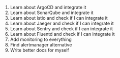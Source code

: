 1. Learn about ArgoCD and integrate it
2. Learn about SonarQube and integrate it
3. Learn about istio and check if I can integrate it
4. Learn about Jaeger and check if I can integrate it
5. Learn about Sentry and check if I can integrate it
6. Learn about Fluentd and check if I can integrate it
7. Add monitoring to everything
8. Find alertmanager alternative
9. Write better docs for myself


